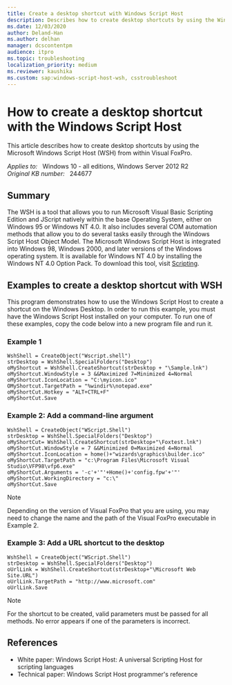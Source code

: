 ```yaml
---
title: Create a desktop shortcut with Windows Script Host
description: Describes how to create desktop shortcuts by using the Windows Scripting Host from within Visual FoxPro.
ms.date: 12/03/2020
author: Deland-Han
ms.author: delhan
manager: dcscontentpm
audience: itpro
ms.topic: troubleshooting
localization_priority: medium
ms.reviewer: kaushika
ms.custom: sap:windows-script-host-wsh, csstroubleshoot
---
```

# How to create a desktop shortcut with the Windows Script Host

This article describes how to create desktop shortcuts by using the Microsoft Windows Script Host (WSH) from within Visual FoxPro.

_Applies to:_ &nbsp; Windows 10 - all editions, Windows Server 2012 R2  
_Original KB number:_ &nbsp; 244677

## Summary

The WSH is a tool that allows you to run Microsoft Visual Basic Scripting Edition and JScript natively within the base Operating System, either on Windows 95 or Windows NT 4.0. It also includes several COM automation methods that allow you to do several tasks easily through the Windows Script Host Object Model. The Microsoft Windows Script Host is integrated into Windows 98, Windows 2000, and later versions of the Windows operating system. It is available for Windows NT 4.0 by installing the Windows NT 4.0 Option Pack. To download this tool, visit [Scripting](/previous-versions/ms950396(v=msdn.10)).

## Examples to create a desktop shortcut with WSH

This program demonstrates how to use the Windows Script Host to create a shortcut on the Windows Desktop. In order to run this example, you must have the Windows Script Host installed on your computer. To run one of these examples, copy the code below into a new program file and run it.

### Example 1

```vbs
WshShell = CreateObject("Wscript.shell")
strDesktop = WshShell.SpecialFolders("Desktop")
oMyShortcut = WshShell.CreateShortcut(strDesktop + "\Sample.lnk")
oMyShortcut.WindowStyle = 3 &&Maximized 7=Minimized 4=Normal
oMyShortcut.IconLocation = "C:\myicon.ico"
OMyShortcut.TargetPath = "%windir%\notepad.exe"
oMyShortCut.Hotkey = "ALT+CTRL+F"
oMyShortCut.Save
```

### Example 2: Add a command-line argument

```vbs
WshShell = CreateObject("WScript.Shell")
strDesktop = WshShell.SpecialFolders("Desktop")
oMyShortCut= WshShell.CreateShortcut(strDesktop+"\Foxtest.lnk")
oMyShortCut.WindowStyle = 7 &&Minimized 0=Maximized 4=Normal
oMyShortcut.IconLocation = home()+"wizards\graphics\builder.ico"
oMyShortCut.TargetPath = "c:\Program Files\Microsoft Visual Studio\VFP98\vfp6.exe"
oMyShortCut.Arguments = '-c'+'"'+Home()+'config.fpw'+'"'
oMyShortCut.WorkingDirectory = "c:\"
oMyShortCut.Save
```

> [!NOTE]
> Depending on the version of Visual FoxPro that you are using, you may need to change the name and the path of the Visual FoxPro executable in Example 2.

### Example 3: Add a URL shortcut to the desktop

```vbs
WshShell = CreateObject("WScript.Shell")
strDesktop = WshShell.SpecialFolders("Desktop")
oUrlLink = WshShell.CreateShortcut(strDesktop+"\Microsoft Web Site.URL")
oUrlLink.TargetPath = "http://www.microsoft.com"
oUrlLink.Save
```

> [!NOTE]
> For the shortcut to be created, valid parameters must be passed for all methods. No error appears if one of the parameters is incorrect.

## References

- White paper: Windows Script Host: A universal Scripting Host for scripting languages
- Technical paper: Windows Script Host programmer's reference
